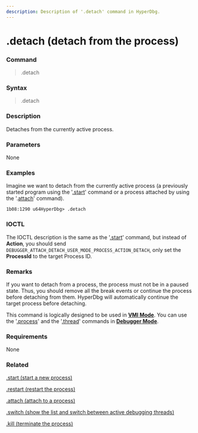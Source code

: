 ```yaml
---
description: Description of '.detach' command in HyperDbg.
---
```


# .detach (detach from the process)

### Command

> .detach

### Syntax

> .detach

### Description

Detaches from the currently active process.

### Parameters

None

### Examples

Imagine we want to detach from the currently active process (a previously started program using the '[.start](https://docs.hyperdbg.org/commands/meta-commands/.start)' command or a process attached by using the '.[attach](https://docs.hyperdbg.org/commands/meta-commands/.attach)' command).

```
1b08:1290 u64HyperDbg> .detach
```

### IOCTL

The IOCTL description is the same as the '[.start](https://docs.hyperdbg.org/commands/meta-commands/.start)' command, but instead of **Action**, you should send `DEBUGGER_ATTACH_DETACH_USER_MODE_PROCESS_ACTION_DETACH`, only set the **ProcessId** to the target Process ID.

### Remarks

If you want to detach from a process, the process must not be in a paused state. Thus, you should remove all the break events or continue the process before detaching from them. HyperDbg will automatically continue the target process before detaching.

This command is logically designed to be used in [**VMI Mode**](https://docs.hyperdbg.org/using-hyperdbg/prerequisites/operation-modes#vmi-mode). You can use the '[.process](https://docs.hyperdbg.org/commands/meta-commands/.process)' and the '[.thread](https://docs.hyperdbg.org/commands/meta-commands/.thread)' commands in [**Debugger Mode**](https://docs.hyperdbg.org/using-hyperdbg/prerequisites/operation-modes#debugger-mode).

### Requirements

None

### Related

[.start (start a new process)](https://docs.hyperdbg.org/commands/meta-commands/.start)

[.restart (restart the process)](https://docs.hyperdbg.org/commands/meta-commands/.restart)

[.attach (attach to a process)](https://docs.hyperdbg.org/commands/meta-commands/.attach)

[.switch (show the list and switch between active debugging threads)](https://docs.hyperdbg.org/commands/meta-commands/.switch)

[.kill (terminate the process)](https://docs.hyperdbg.org/commands/meta-commands/.kill)
